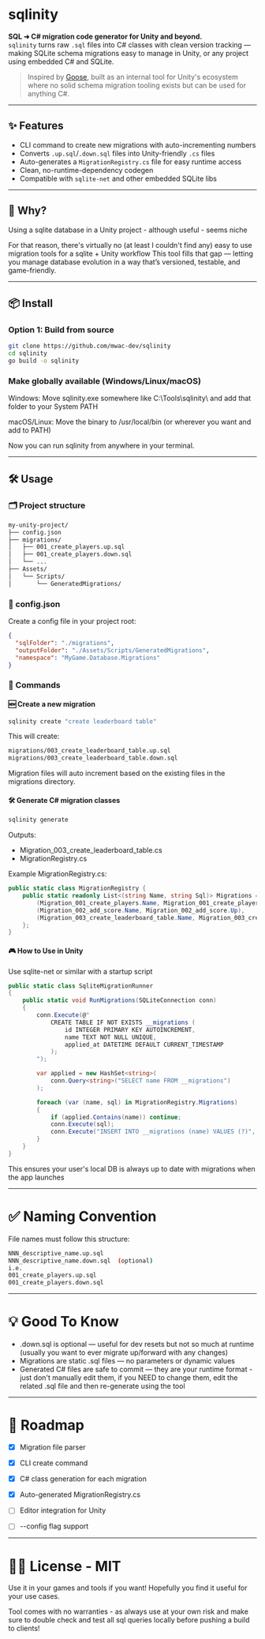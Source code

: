 # sqlinity

**SQL ➜ C# migration code generator for Unity and beyond.**  
`sqlinity` turns raw `.sql` files into C# classes with clean version tracking — making SQLite schema migrations easy to manage in Unity, or any project using embedded C# and SQLite.

> Inspired by [Goose](https://github.com/pressly/goose), built as an internal tool for Unity's ecosystem where no solid schema migration tooling exists but can be used for anything C#.

---

## ✨ Features

- CLI command to create new migrations with auto-incrementing numbers
- Converts `.up.sql`/`.down.sql` files into Unity-friendly `.cs` files
- Auto-generates a `MigrationRegistry.cs` file for easy runtime access
- Clean, no-runtime-dependency codegen
- Compatible with `sqlite-net` and other embedded SQLite libs

---

## 🧠 Why?

Using a sqlite database in a Unity project - although useful - seems niche

For that reason, there's virtually no (at least I couldn't find any) easy to use migration tools for a sqlite + Unity workflow
This tool fills that gap — letting you manage database evolution in a way that’s versioned, testable, and game-friendly.

---

## 📦 Install

### Option 1: Build from source

```bash
git clone https://github.com/mwac-dev/sqlinity
cd sqlinity
go build -o sqlinity
```

### Make globally available (Windows/Linux/macOS)

Windows: Move sqlinity.exe somewhere like C:\Tools\sqlinity\ and add that folder to your System PATH

macOS/Linux: Move the binary to /usr/local/bin (or wherever you want and add to PATH)

Now you can run sqlinity from anywhere in your terminal.

---

## 🛠️ Usage

### 🗂 Project structure

```bash
my-unity-project/
├── config.json
├── migrations/
│   ├── 001_create_players.up.sql
│   ├── 001_create_players.down.sql
│   └── ...
├── Assets/
│   └── Scripts/
│       └── GeneratedMigrations/
```

### 📄 config.json

Create a config file in your project root:

```json 
{
  "sqlFolder": "./migrations",
  "outputFolder": "./Assets/Scripts/GeneratedMigrations",
  "namespace": "MyGame.Database.Migrations"
}
```

### 🚀 Commands

#### 🆕 Create a new migration

```bash
sqlinity create "create leaderboard table"
```

This will create:
```bash
migrations/003_create_leaderboard_table.up.sql
migrations/003_create_leaderboard_table.down.sql
```
Migration files will auto increment based on the existing files in the migrations directory.

#### 🛠 Generate C# migration classes

```bash
sqlinity generate
```

Outputs:
- Migration_003_create_leaderboard_table.cs
- MigrationRegistry.cs

Example MigrationRegistry.cs:
```csharp
public static class MigrationRegistry {
    public static readonly List<(string Name, string Sql)> Migrations = new() {
        (Migration_001_create_players.Name, Migration_001_create_players.Up),
        (Migration_002_add_score.Name, Migration_002_add_score.Up),
        (Migration_003_create_leaderboard_table.Name, Migration_003_create_leaderboard_table.Up)
    };
}
```

#### 🎮 How to Use in Unity
Use sqlite-net or similar with a startup script

```csharp
public static class SqliteMigrationRunner
{
    public static void RunMigrations(SQLiteConnection conn)
    {
        conn.Execute(@"
            CREATE TABLE IF NOT EXISTS __migrations (
                id INTEGER PRIMARY KEY AUTOINCREMENT,
                name TEXT NOT NULL UNIQUE,
                applied_at DATETIME DEFAULT CURRENT_TIMESTAMP
            );
        ");

        var applied = new HashSet<string>(
            conn.Query<string>("SELECT name FROM __migrations")
        );

        foreach (var (name, sql) in MigrationRegistry.Migrations)
        {
            if (applied.Contains(name)) continue;
            conn.Execute(sql);
            conn.Execute("INSERT INTO __migrations (name) VALUES (?)", name);
        }
    }
}
```
This ensures your user's local DB is always up to date with migrations when the app launches

---

# ✅ Naming Convention

File names must follow this structure:
```bash
NNN_descriptive_name.up.sql
NNN_descriptive_name.down.sql  (optional)
i.e.
001_create_players.up.sql
001_create_players.down.sql
```

---

# 💡 Good To Know

- .down.sql is optional — useful for dev resets but not so much at runtime (usually you want to ever migrate up/forward with any changes)
- Migrations are static .sql files — no parameters or dynamic values
- Generated C# files are safe to commit — they are your runtime format - just don't manually edit them, if you NEED to change them, edit the related .sql file and then re-generate using the tool

---

# 📌 Roadmap
- [x] Migration file parser

- [x] CLI create command

- [x] C# class generation for each migration

- [x] Auto-generated MigrationRegistry.cs

- [ ] Editor integration for Unity 

- [ ] --config flag support

---

# 🧑‍💻 License - MIT  
Use it in your games and tools if you want! Hopefully you find it useful for your use cases.

Tool comes with no warranties - as always use at your own risk and make sure to double check and test all sql queries locally before pushing a build to clients!

